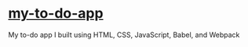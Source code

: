 # [my-to-do-app](https://madrtodoapp.netlify.app/)
My to-do app I built using HTML, CSS, JavaScript, Babel, and Webpack
